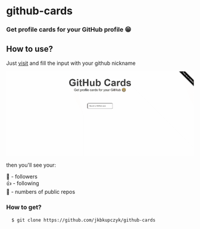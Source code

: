 # github-cards
### Get profile cards for your GitHub profile 😁

## How to use?

Just <a href="https://jkbkupczyk.github.io/github-cards" target="_blank" rel="noopener noreferrer">visit</a> and fill the input with your github nickname

<img align="center" src="https://github.com/jkbkupczyk/github-cards/blob/main/readme-g.gif" width="" height="" />

then you'll see your:

👀 - followers
<br>
👍 - following
<br>
📂 - numbers of public repos

### How to get?
```git
  $ git clone https://github.com/jkbkupczyk/github-cards
```

